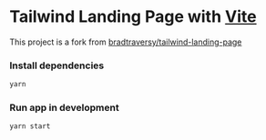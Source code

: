 # Tailwind Landing Page with [Vite](https://vitejs.dev/)

This project is a fork from [bradtraversy/tailwind-landing-page](https://github.com/bradtraversy/tailwind-landing-page)

### Install dependencies

```bash
yarn
```

### Run app in development

```bash
yarn start
```
